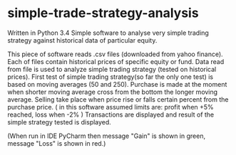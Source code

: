 # simple-trade-strategy-analysis
Written in Python 3.4
Simple software to analyse very simple trading strategy against historical data of particular equity.

This piece of software reads .csv files (downloaded from yahoo finance).
Each of files contain historical prices of specific equity or fund.
Data read from file is used to analyze simple trading strategy (tested on historical prices).
First test of simple trading strategy(so far the only one test) is based on moving averages (50 and 250).
Purchase is made at the moment when shorter moving average cross from the bottom the longer moving average.
Selling take place when price rise or falls certain percent from the purchase price.
( in this software assumed limits are: profit when +5% reached, loss when -2% )
Transactions are displayed and result of the simple strategy tested is displayed.

(When run in IDE PyCharm then message "Gain" is shown in green, message "Loss" is shown in red.)
